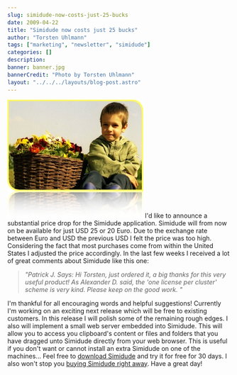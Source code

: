 ```yaml
---
slug: simidude-now-costs-just-25-bucks
date: 2009-04-22
title: "Simidude now costs just 25 bucks"
author: "Torsten Uhlmann"
tags: ["marketing", "newsletter", "simidude"]
categories: []
description:
banner: banner.jpg
bannerCredit: "Photo by Torsten Uhlmann"
layout: "../../../layouts/blog-post.astro"
---
```


![](./daniel_und_blumen21.jpg) I'd like to announce a substantial price drop for the Simidude application. Simidude will from now on be available for just USD 25 or 20 Euro. Due to the exchange rate between Euro and USD the previous USD I felt the price was too high. Considering the fact that most purchases come from within the United States I adjusted the price accordingly. In the last few weeks I received a lot of great comments about Simidude like this one:

> *<span class="dealCommentName">"Patrick J. Says:</span>* *Hi Torsten, just ordered it, a big thanks for this very useful product! As Alexander D. said, the 'one license per cluster' scheme is very kind. Please keep on the good work. "*

I'm thankful for all encouraging words and helpful suggestions! Currently I'm working on an exciting next release which will be free to existing customers. In this release I will polish some of the remaining rough edges. I also will implement a small web server embedded into Simidude. This will allow you to access you clipboard's content or files and folders that you have dragged unto Simidude directly from your web browser. This is useful if you don't want or cannot install an extra Simidude on one of the machines... Feel free to [download Simidude](http://www.simidude.com/download/) and try it for free for 30 days. I also won't stop you [buying Simidude right away](http://www.simidude.com/order/). Have a great day!
